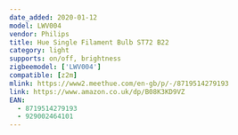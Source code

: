 ```yaml
---
date_added: 2020-01-12
model: LWV004
vendor: Philips
title: Hue Single Filament Bulb ST72 B22
category: light
supports: on/off, brightness
zigbeemodel: ['LWV004']
compatible: [z2m]
mlink: https://www2.meethue.com/en-gb/p/-/8719514279193
link: https://www.amazon.co.uk/dp/B08K3KD9VZ
EAN:
  - 8719514279193
  - 929002464101
---
```

